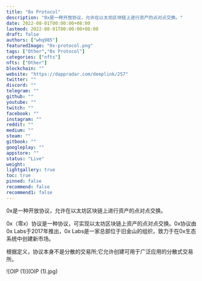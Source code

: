 ```yaml
---
title: "0x Protocol"
description: "0x是一种开放协议，允许在以太坊区块链上进行资产的点对点交换。"
date: 2022-08-01T00:00:00+08:00
lastmod: 2022-08-01T00:00:00+08:00
draft: false
authors: ["whq985"]
featuredImage: "0x-protocol.png"
tags: ["Other","0x Protocol"]
categories: ["nfts"]
nfts: ["Other"]
blockchain: ""
website: "https://dappradar.com/deeplink/257"
twitter: ""
discord: ""
telegram: ""
github: ""
youtube: ""
twitch: ""
facebook: ""
instagram: ""
reddit: ""
medium: ""
steam: ""
gitbook: ""
googleplay: ""
appstore: ""
status: "Live"
weight: 
lightgallery: true
toc: true
pinned: false
recommend: false
recommend1: false
---
```

<p>0x是一种开放协议，允许在以太坊区块链上进行资产的点对点交换。</p>

0x（零x）协议是一种协议，可实现以太坊区块链上资产的点对点交换。0x协议由0x Labs于2017年推出，0x Labs是一家总部位于旧金山的组织，致力于在0x生态系统中创建新市场。

根据定义，协议本身不是分散的交易所;它允许创建可用于广泛应用的分散式交易所。

![OIP (1)](OIP (1).jpg)
